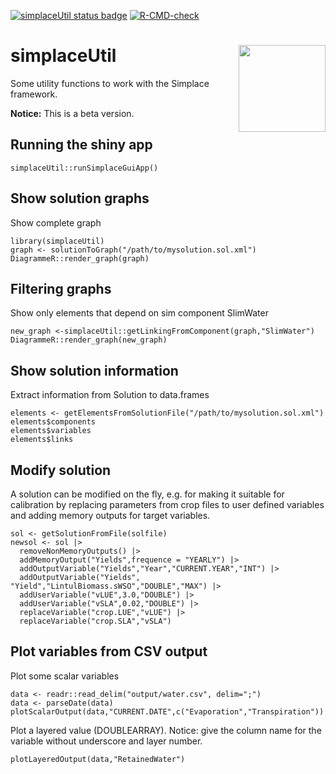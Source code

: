 <!-- badges: start -->
[![simplaceUtil status badge](https://gk-crop.r-universe.dev/badges/simplaceUtil)](https://gk-crop.r-universe.dev)
[![R-CMD-check](https://github.com/gk-crop/simplaceUtil/actions/workflows/R-CMD-check.yaml/badge.svg)](https://github.com/gk-crop/simplaceUtil/actions/workflows/R-CMD-check.yaml)
<!-- badges: end -->
# simplaceUtil <img src="man/figures/logo.svg" align="right" height="139" />

Some utility functions to work with the Simplace framework.

**Notice:** This is a beta version. 

## Running the shiny app

```
simplaceUtil::runSimplaceGuiApp()
```

## Show solution graphs

Show complete graph

```
library(simplaceUtil)
graph <- solutionToGraph("/path/to/mysolution.sol.xml")
DiagrammeR::render_graph(graph)
```

## Filtering graphs

Show only elements that depend on sim component SlimWater


```
new_graph <-simplaceUtil::getLinkingFromComponent(graph,"SlimWater")
DiagrammeR::render_graph(new_graph)
```

## Show solution information

Extract information from Solution to data.frames

```
elements <- getElementsFromSolutionFile("/path/to/mysolution.sol.xml")
elements$components
elements$variables
elements$links
```

## Modify solution

A solution can be modified on the fly, e.g. for making it suitable for calibration
by replacing parameters from crop files to user defined variables and adding memory 
outputs for target variables.

```
sol <- getSolutionFromFile(solfile)
newsol <- sol |>
  removeNonMemoryOutputs() |>
  addMemoryOutput("Yields",frequence = "YEARLY") |>
  addOutputVariable("Yields","Year","CURRENT.YEAR","INT") |>
  addOutputVariable("Yields", "Yield","LintulBiomass.sWSO","DOUBLE","MAX") |>
  addUserVariable("vLUE",3.0,"DOUBLE") |>
  addUserVariable("vSLA",0.02,"DOUBLE") |>
  replaceVariable("crop.LUE","vLUE") |>
  replaceVariable("crop.SLA","vSLA") 
```

## Plot variables from  CSV output


Plot some scalar variables

```
data <- readr::read_delim("output/water.csv", delim=";")
data <- parseDate(data)
plotScalarOutput(data,"CURRENT.DATE",c("Evaporation","Transpiration"))
```

Plot a layered value (DOUBLEARRAY). Notice: give the column name for the variable 
without underscore and layer number. 

```
plotLayeredOutput(data,"RetainedWater")
```
